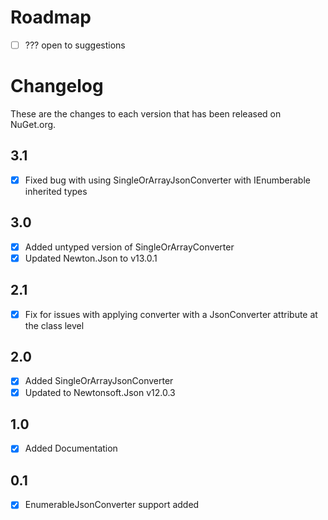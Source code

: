 # Roadmap
- [ ] ??? open to suggestions


# Changelog

These are the changes to each version that has been released
on NuGet.org.

## 3.1
- [x] Fixed bug with using SingleOrArrayJsonConverter with IEnumberable inherited types

## 3.0
- [x] Added untyped version of SingleOrArrayConverter
- [x] Updated Newton.Json to v13.0.1 

## 2.1
- [x] Fix for issues with applying converter with a JsonConverter attribute at the class level

## 2.0
- [x] Added SingleOrArrayJsonConverter
- [x] Updated to Newtonsoft.Json v12.0.3 

## 1.0
- [x] Added Documentation

## 0.1
- [x] EnumerableJsonConverter support added 
